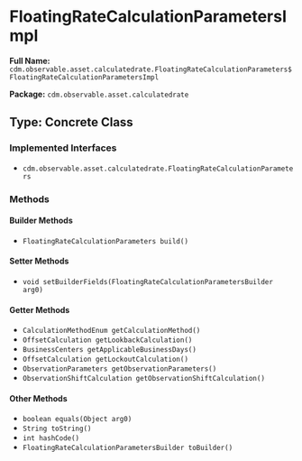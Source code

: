 # FloatingRateCalculationParametersImpl

**Full Name:** `cdm.observable.asset.calculatedrate.FloatingRateCalculationParameters$FloatingRateCalculationParametersImpl`

**Package:** `cdm.observable.asset.calculatedrate`

## Type: Concrete Class

### Implemented Interfaces

- `cdm.observable.asset.calculatedrate.FloatingRateCalculationParameters`

### Methods

#### Builder Methods

- `FloatingRateCalculationParameters build()`

#### Setter Methods

- `void setBuilderFields(FloatingRateCalculationParametersBuilder arg0)`

#### Getter Methods

- `CalculationMethodEnum getCalculationMethod()`
- `OffsetCalculation getLookbackCalculation()`
- `BusinessCenters getApplicableBusinessDays()`
- `OffsetCalculation getLockoutCalculation()`
- `ObservationParameters getObservationParameters()`
- `ObservationShiftCalculation getObservationShiftCalculation()`

#### Other Methods

- `boolean equals(Object arg0)`
- `String toString()`
- `int hashCode()`
- `FloatingRateCalculationParametersBuilder toBuilder()`

